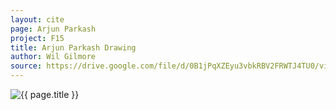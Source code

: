 ```yaml
---
layout: cite
page: Arjun Parkash
project: F15
title: Arjun Parkash Drawing
author: Wil Gilmore
source: https://drive.google.com/file/d/0B1jPqXZEyu3vbkRBV2FRWTJ4TU0/view?usp=sharing
---
```

![{{ page.title }}](/projects/F15/characters/arjun/arjundrawing.jpg)
